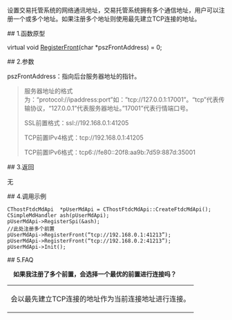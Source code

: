<p>设置交易托管系统的网络通讯地址，交易托管系统拥有多个通信地址，用户可以注册一个或多个地址。如果注册多个地址则使用最先建立TCP连接的地址。</p>
<span class="anchor" id="de5b3190-541e-4d0a-8e37-3437973ce311"></span>
## 1.函数原型
<p>virtual void <a href="../../../JYJK/CTHOSTFTDCTRADERSPI/REGISTERFRONT/">RegisterFront</a>(char *pszFrontAddress) = 0;</p>
<span class="anchor" id="cf2c2dac-6435-49a7-9d27-6635d98a91b5"></span>
## 2.参数
<p>pszFrontAddress：指向后台服务器地址的指针。</p>
<blockquote>
<p>服务器地址的格式为：“protocol://ipaddress:port”如：”tcp://127.0.0.1:17001”。“tcp”代表传输协议，“127.0.0.1”代表服务器地址。”17001”代表行情端口号。</p>
<p>SSL前置格式：ssl://192.168.0.1:41205</p>
<p>TCP前置IPv4格式：tcp://192.168.0.1:41205</p>
<p>TCP前置IPv6格式：tcp6://fe80::20f8:aa9b:7d59:887d:35001</p>
</blockquote>
<span class="anchor" id="d7658c97-13b0-4aad-ad77-8aa643c6a231"></span>
## 3.返回
<p>无</p>
<span class="anchor" id="6e9ddfc1-a180-474e-a706-15c68ec9b622"></span>
## 4.调用示例
<pre><code>CThostFtdcMdApi  *pUserMdApi = CThostFtdcMdApi::CreateFtdcMdApi();
CSimpleMdHandler ash(pUserMdApi);
pUserMdApi-&gt;RegisterSpi(&amp;ash);
//此处注册多个前置
pUserMdApi-&gt;RegisterFront(“tcp://192.168.0.1:41213”); 
pUserMdApi-&gt;RegisterFront(“tcp://192.168.0.2:41213”);
pUserMdApi-&gt;Init();
</code></pre>
<span class="anchor" id="111092e4-6f75-469b-9a26-3f3a02b681f1"></span>
## 5.FAQ
<p><div class="region_i"><p class="region_header" id="region_header_1" style="padding-left: 1em;font-weight : bold;text-indent: 0px;text-align: left;">如果我注册了多个前置，会选择一个最优的前置进行连接吗？</p><div class="region_panel" id="region_panel_1" style="display:block;"><table><tr><td>
<p>会以最先建立TCP连接的地址作为当前连接地址进行连接。</p>
</td></tr></table>
</div><p class="region_tail" id="region_tail_1" style="border-top-color:transparent;border-bottom-width:0;"></p></div></p>
